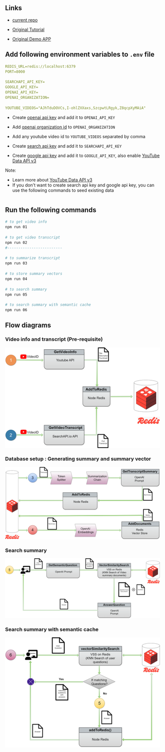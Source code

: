 ## Links

- [current repo](https://github.com/PrasanKumar93/redis-short-demos/tree/main/youtube-video-qa-demo)

- [Original Tutorial](https://redis.io/learn/howtos/solutions/vector/ai-qa-videos-langchain-redis-openai-google)
- [Original Demo APP](https://github.com/redis-developer/video-qa-semantic-vector-caching)

## Add following environment variables to `.env` file

```yml
REDIS_URL=redis://localhost:6379
PORT=8000

SEARCHAPI_API_KEY=
GOOGLE_API_KEY=
OPENAI_API_KEY=
OPENAI_ORGANIZATION=

YOUTUBE_VIDEOS="AJhTduDOVCs,I-ohlZXXaxs,SzcpwtLRgyk,Z8qcpXyMAiA"
```

- Create [openai api key](https://platform.openai.com/api-keys) and add it to `OPENAI_API_KEY`
- Add [openai organization id](https://platform.openai.com/settings/organization/general) to `OPENAI_ORGANIZATION`

- Add any youtube video id to `YOUTUBE_VIDEOS` separated by comma

- Create [search api key](https://www.searchapi.io/) and add it to `SEARCHAPI_API_KEY`
- Create [google api key](https://console.cloud.google.com/) and add it to `GOOGLE_API_KEY`, also enable [YouTube Data API v3](https://console.cloud.google.com/apis/library/youtube.googleapis.com)

Note:

- Learn more about [YouTube Data API v3](https://developers.google.com/youtube/v3/getting-started)
- If you don't want to create search api key and google api key, you can use the following commands to seed existing data

```sh

```

## Run the following commands

```sh
# to get video info
npm run 01

# to get video transcript
npm run 02
#-------------------------

# to summarize transcript
npm run 03

# to store summary vectors
npm run 04

# to search summary
npm run 05

# to search summary with semantic cache
npm run 06
```

## Flow diagrams

### Video info and transcript (Pre-requisite)

![Video Info & transcript](./docs/images/1-2-video-info-transcript.png)

### Database setup : Generating summary and summary vector

![Summary and Summary Vector](./docs/images/3-4-summary-vector.png)

### Search summary

![Search Summary](./docs/images/5-search.png)

### Search summary with semantic cache

![Search Summary with semantic cache](./docs/images/6-semantic-cache-search.png)
